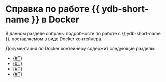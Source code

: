 # Справка по работе {{ ydb-short-name }} в Docker

В данном разделе собраны подробносте по работе с {{ ydb-short-name }}, поставляемом в виде Docker контейнера.

Документация по Docker контейнеру содержит следующие разделы:

* [{#T}](tags.md)
* [{#T}](prerequisites.md)
* [{#T}](start.md)
* [{#T}](configuration.md)
